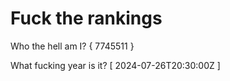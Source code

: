 # Fuck the rankings

Who the hell am I?
{ 7745511 }

What fucking year is it?
[ 2024-07-26T20:30:00Z ]
